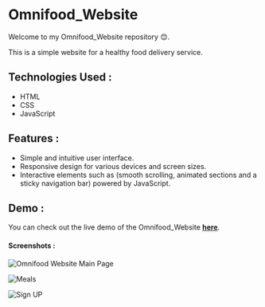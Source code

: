 # Omnifood_Website

Welcome to my Omnifood_Website repository 😊.

This is a simple website for a healthy food delivery service.


## Technologies Used :

- HTML
- CSS
- JavaScript

## Features :

- Simple and intuitive user interface.
- Responsive design for various devices and screen sizes.
- Interactive elements such as (smooth scrolling, animated sections and a sticky navigation bar) powered by JavaScript.

## Demo :

You can check out the live demo of the Omnifood_Website [**here**](https://rowanomnifood.netlify.app/).

#### Screenshots :

![Omnifood Website Main Page](https://github.com/rowannasser/Omnifood_Website/assets/78316754/dd187d52-1b91-40d4-a999-1d58a7cdc472)


![Meals](https://github.com/rowannasser/Omnifood_Website/assets/78316754/6805e999-3422-41f3-8d7b-aeea52e6deaa)


![Sign UP](https://github.com/rowannasser/Omnifood_Website/assets/78316754/de92d024-2e02-4e4c-a421-a79e4fe20fc7)
  
